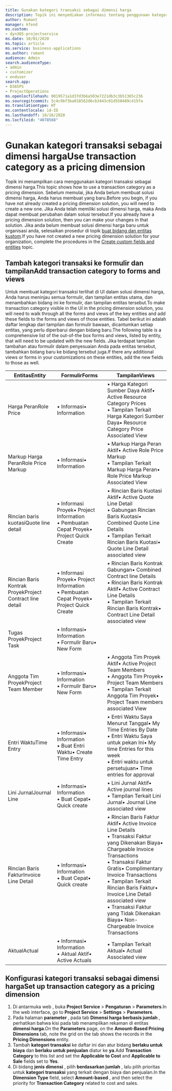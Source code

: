 ```yaml
---
title: Gunakan kategori transaksi sebagai dimensi harga
description: Topik ini menyediakan informasi tentang penggunaan kategori transaksi sebagai dimensi harga.
author: Rumant
manager: kfend
ms.custom:
- dyn365-projectservice
ms.date: 10/01/2020
ms.topic: article
ms.service: business-applications
ms.author: rumant
audience: Admin
search.audienceType:
- admin
- customizer
- enduser
search.app:
- D365PS
- ProjectOperations
ms.openlocfilehash: 0019571a1d37d3b6a503e7221db3c3b51365c236
ms.sourcegitcommit: 5c4c9bf3ba018562d6cb3443c01d550489c415fa
ms.translationtype: HT
ms.contentlocale: id-ID
ms.lasthandoff: 10/16/2020
ms.locfileid: "4078568"
---
```

# <a name="use-transaction-category-as-a-pricing-dimension"></a><span data-ttu-id="fee4c-103">Gunakan kategori transaksi sebagai dimensi harga</span><span class="sxs-lookup"><span data-stu-id="fee4c-103">Use transaction category as a pricing dimension</span></span>
<span data-ttu-id="fee4c-104">Topik ini menampilkan cara menggunakan kategori transaksi sebagai dimensi harga.</span><span class="sxs-lookup"><span data-stu-id="fee4c-104">This topic shows how to use a transaction category as a pricing dimension.</span></span> <span data-ttu-id="fee4c-105">Sebelum memulai, jika Anda belum membuat solusi dimensi harga, Anda harus membuat yang baru.</span><span class="sxs-lookup"><span data-stu-id="fee4c-105">Before you begin, if you have not already created a pricing dimension solution, you will need to create a new one.</span></span> <span data-ttu-id="fee4c-106">Jika Anda telah memiliki solusi dimensi harga, maka Anda dapat membuat perubahan dalam solusi tersebut.</span><span class="sxs-lookup"><span data-stu-id="fee4c-106">If you already have a pricing dimension solution, then you can make your changes in that solution.</span></span> <span data-ttu-id="fee4c-107">Jika anda belum membuat solusi dimensi harga baru untuk organisasi anda, selesaikan prosedur di topik [buat bidang dan entitas kustom](create-custom-fields-entities.md).</span><span class="sxs-lookup"><span data-stu-id="fee4c-107">If you have not created a new pricing dimension solution for your organization, complete the procedures in the [Create custom fields and entities](create-custom-fields-entities.md) topic.</span></span>

## <a name="add-transaction-category-to-forms-and-views"></a><span data-ttu-id="fee4c-108">Tambah kategori transaksi ke formulir dan tampilan</span><span class="sxs-lookup"><span data-stu-id="fee4c-108">Add transaction category to forms and views</span></span>
<span data-ttu-id="fee4c-109">Untuk membuat kategori transaksi terlihat di UI dalam solusi dimensi harga, Anda harus meninjau semua formulir, dan tampilan entitas utama, dan menambahkan bidang ini ke formulir, dan tampilan entitas tersebut.</span><span class="sxs-lookup"><span data-stu-id="fee4c-109">To make transaction category visible in the UI in the pricing dimension solution, you will need to walk through all the forms and views of the key entities and add these fields to the forms and views of those entities.</span></span>
<span data-ttu-id="fee4c-110">Tabel berikut ini adalah daftar lengkap dari tampilan dan formulir bawaan, dicantumkan setiap entitas, yang perlu diperbarui dengan bidang baru.</span><span class="sxs-lookup"><span data-stu-id="fee4c-110">The following table is a comprehensive list of the out-of-the box forms and views, listed by entity, that will need to be updated with the new fields.</span></span> <span data-ttu-id="fee4c-111">Jika terdapat tampilan tambahan atau formulir dalam penyesuaian Anda pada entitas tersebut, tambahkan bidang baru ke bidang tersebut juga.</span><span class="sxs-lookup"><span data-stu-id="fee4c-111">If there any additional views or forms in your customizations on these entities, add the new fields to those as well.</span></span>

|  <span data-ttu-id="fee4c-112">Entitas</span><span class="sxs-lookup"><span data-stu-id="fee4c-112">Entity</span></span>        | <span data-ttu-id="fee4c-113">Formulir</span><span class="sxs-lookup"><span data-stu-id="fee4c-113">Forms</span></span>     |<span data-ttu-id="fee4c-114">Tampilan</span><span class="sxs-lookup"><span data-stu-id="fee4c-114">Views</span></span>        |
| ------------------------------|---------------------------------|----------------------------------|
|  <span data-ttu-id="fee4c-115">Harga Peran</span><span class="sxs-lookup"><span data-stu-id="fee4c-115">Role Price</span></span>|<span data-ttu-id="fee4c-116">• Informasi</span><span class="sxs-lookup"><span data-stu-id="fee4c-116">• Information</span></span> |<span data-ttu-id="fee4c-117">• Harga Kategori Sumber Daya Aktif</span><span class="sxs-lookup"><span data-stu-id="fee4c-117">• Active Resource Category Prices</span></span><br> <span data-ttu-id="fee4c-118">• Tampilan Terkait Harga Kategori Sumber Daya</span><span class="sxs-lookup"><span data-stu-id="fee4c-118">• Resource Category Price Associated View</span></span>|
|  <span data-ttu-id="fee4c-119">Markup Harga Peran</span><span class="sxs-lookup"><span data-stu-id="fee4c-119">Role Price Markup</span></span>|<span data-ttu-id="fee4c-120">• Informasi</span><span class="sxs-lookup"><span data-stu-id="fee4c-120">• Information</span></span>|<span data-ttu-id="fee4c-121">• Markup Harga Peran Aktif</span><span class="sxs-lookup"><span data-stu-id="fee4c-121">• Active Role Price Markup</span></span><br><span data-ttu-id="fee4c-122">• Tampilan Terkait Markup Harga Peran</span><span class="sxs-lookup"><span data-stu-id="fee4c-122">• Role Price Markup Associated View</span></span>|
|  <span data-ttu-id="fee4c-123">Rincian baris kuotasi</span><span class="sxs-lookup"><span data-stu-id="fee4c-123">Quote line detail</span></span>|<span data-ttu-id="fee4c-124">• Informasi Proyek</span><span class="sxs-lookup"><span data-stu-id="fee4c-124">• Project Information</span></span><br><span data-ttu-id="fee4c-125">• Pembuatan Cepat Proyek</span><span class="sxs-lookup"><span data-stu-id="fee4c-125">• Project Quick Create</span></span>|<span data-ttu-id="fee4c-126">• Rincian Baris Kuotasi Aktif</span><span class="sxs-lookup"><span data-stu-id="fee4c-126">• Active Quote Line Detail</span></span><br><span data-ttu-id="fee4c-127">• Gabungan Rincian Baris Kuotasi</span><span class="sxs-lookup"><span data-stu-id="fee4c-127">• Combined Quote Line Details</span></span><br><span data-ttu-id="fee4c-128">• Tampilan Terkait Rincian Baris Kuotasi</span><span class="sxs-lookup"><span data-stu-id="fee4c-128">• Quote Line Detail associated view</span></span>|
|  <span data-ttu-id="fee4c-129">Rincian Baris Kontrak Proyek</span><span class="sxs-lookup"><span data-stu-id="fee4c-129">Project Contract line detail</span></span>|<span data-ttu-id="fee4c-130">• Informasi Proyek</span><span class="sxs-lookup"><span data-stu-id="fee4c-130">• Project Information</span></span><br><span data-ttu-id="fee4c-131">• Pembuatan Cepat Proyek</span><span class="sxs-lookup"><span data-stu-id="fee4c-131">• Project Quick Create</span></span>|<span data-ttu-id="fee4c-132">• Rincian Baris Kontrak Gabungan</span><span class="sxs-lookup"><span data-stu-id="fee4c-132">• Combined Contract line Details</span></span><br><span data-ttu-id="fee4c-133">• Rincian Baris Kontrak Aktif</span><span class="sxs-lookup"><span data-stu-id="fee4c-133">• Active Contract Line Details</span></span><br><span data-ttu-id="fee4c-134">• Tampilan Terkait Rincian Baris Kontrak</span><span class="sxs-lookup"><span data-stu-id="fee4c-134">• Contract Line Detail associated view</span></span>|
|  <span data-ttu-id="fee4c-135">Tugas Proyek</span><span class="sxs-lookup"><span data-stu-id="fee4c-135">Project Task</span></span>|<span data-ttu-id="fee4c-136">• Informasi</span><span class="sxs-lookup"><span data-stu-id="fee4c-136">• Information</span></span><br><span data-ttu-id="fee4c-137">• Formulir Baru</span><span class="sxs-lookup"><span data-stu-id="fee4c-137">• New Form</span></span>||
|  <span data-ttu-id="fee4c-138">Anggota Tim Proyek</span><span class="sxs-lookup"><span data-stu-id="fee4c-138">Project Team Member</span></span>|<span data-ttu-id="fee4c-139">• Informasi</span><span class="sxs-lookup"><span data-stu-id="fee4c-139">• Information</span></span><br><span data-ttu-id="fee4c-140">• Formulir Baru</span><span class="sxs-lookup"><span data-stu-id="fee4c-140">• New Form</span></span>|<span data-ttu-id="fee4c-141">• Anggota Tim Proyek Aktif</span><span class="sxs-lookup"><span data-stu-id="fee4c-141">• Active Project Team Members</span></span><br><span data-ttu-id="fee4c-142">• Anggota Tim Proyek</span><span class="sxs-lookup"><span data-stu-id="fee4c-142">• Project Team Members</span></span><br><span data-ttu-id="fee4c-143">• Tampilan Terkait Anggota Tim Proyek</span><span class="sxs-lookup"><span data-stu-id="fee4c-143">• Project Team members associated View</span></span>|
|  <span data-ttu-id="fee4c-144">Entri Waktu</span><span class="sxs-lookup"><span data-stu-id="fee4c-144">Time Entry</span></span>|<span data-ttu-id="fee4c-145">• Informasi</span><span class="sxs-lookup"><span data-stu-id="fee4c-145">• Information</span></span><br><span data-ttu-id="fee4c-146">• Buat Entri Waktu</span><span class="sxs-lookup"><span data-stu-id="fee4c-146">• Create Time Entry</span></span>|<span data-ttu-id="fee4c-147">• Entri Waktu Saya Menurut Tanggal</span><span class="sxs-lookup"><span data-stu-id="fee4c-147">• My Time Entries By Date</span></span><br><span data-ttu-id="fee4c-148">• Entri Waktu Saya untuk pekan Ini</span><span class="sxs-lookup"><span data-stu-id="fee4c-148">• My time Entries for this week</span></span><br><span data-ttu-id="fee4c-149">• Entri waktu untuk persetujuan</span><span class="sxs-lookup"><span data-stu-id="fee4c-149">• Time entries for approval</span></span>|
|  <span data-ttu-id="fee4c-150">Lini Jurnal</span><span class="sxs-lookup"><span data-stu-id="fee4c-150">Journal Line</span></span>|<span data-ttu-id="fee4c-151">• Informasi</span><span class="sxs-lookup"><span data-stu-id="fee4c-151">• Information</span></span><br><span data-ttu-id="fee4c-152">• Buat Cepat</span><span class="sxs-lookup"><span data-stu-id="fee4c-152">• Quick create</span></span>|<span data-ttu-id="fee4c-153">• Lini Jurnal Aktif</span><span class="sxs-lookup"><span data-stu-id="fee4c-153">• Active journal lines</span></span><br><span data-ttu-id="fee4c-154">• Tampilan Terkait Lini Jurnal</span><span class="sxs-lookup"><span data-stu-id="fee4c-154">• Journal Line associated view</span></span>|
|  <span data-ttu-id="fee4c-155">Rincian Baris Faktur</span><span class="sxs-lookup"><span data-stu-id="fee4c-155">Invoice Line Detail</span></span>|<span data-ttu-id="fee4c-156">• Informasi</span><span class="sxs-lookup"><span data-stu-id="fee4c-156">• Information</span></span><br><span data-ttu-id="fee4c-157">• Buat Cepat</span><span class="sxs-lookup"><span data-stu-id="fee4c-157">• Quick create</span></span>|<span data-ttu-id="fee4c-158">• Rincian Baris Faktur Aktif</span><span class="sxs-lookup"><span data-stu-id="fee4c-158">• Active Invoice Line Details</span></span><br><span data-ttu-id="fee4c-159">• Transaksi Faktur yang Dikenakan Biaya</span><span class="sxs-lookup"><span data-stu-id="fee4c-159">• Chargeable Invoice Transactions</span></span><br><span data-ttu-id="fee4c-160">• Transaksi Faktur Gratis</span><span class="sxs-lookup"><span data-stu-id="fee4c-160">• Complimentary Invoice Transactions</span></span><br><span data-ttu-id="fee4c-161">• Tampilan Terkait Rincian Baris Faktur</span><span class="sxs-lookup"><span data-stu-id="fee4c-161">• Invoice Line Detail associated view</span></span><br><span data-ttu-id="fee4c-162">• Transaksi Faktur yang Tidak Dikenakan Biaya</span><span class="sxs-lookup"><span data-stu-id="fee4c-162">• Non-Chargeable Invoice Transactions</span></span>|
|  <span data-ttu-id="fee4c-163">Aktual</span><span class="sxs-lookup"><span data-stu-id="fee4c-163">Actual</span></span>|<span data-ttu-id="fee4c-164">• Informasi</span><span class="sxs-lookup"><span data-stu-id="fee4c-164">• Information</span></span><br><span data-ttu-id="fee4c-165">• Aktual Aktif</span><span class="sxs-lookup"><span data-stu-id="fee4c-165">• Active Actuals</span></span>|<span data-ttu-id="fee4c-166">• Tampilan Terkait Aktual</span><span class="sxs-lookup"><span data-stu-id="fee4c-166">• Actual Associated view</span></span>|

## <a name="set-up-transaction-category-as-a-pricing-dimension"></a><span data-ttu-id="fee4c-167">Konfigurasi kategori transaksi sebagai dimensi harga</span><span class="sxs-lookup"><span data-stu-id="fee4c-167">Set up transaction category as a pricing dimension</span></span>

1. <span data-ttu-id="fee4c-168">Di antarmuka web , buka **Project Service** > **Pengaturan** > **Parameters**.</span><span class="sxs-lookup"><span data-stu-id="fee4c-168">In the web interface, go to **Project Service** > **Settings** > **Parameters**.</span></span> 
2. <span data-ttu-id="fee4c-169">Pada halaman **parameter** , pada tab **Dimensi harga berbasis jumlah** , perhatikan bahwa kisi pada tab menampilkan rekaman di entitas **dimensi harga**.</span><span class="sxs-lookup"><span data-stu-id="fee4c-169">On the **Parameters** page, on the **Amount-Based Pricing Dimensions** tab, note the grid on the tab shows the records in the **Pricing Dimensions** entity.</span></span>
3. <span data-ttu-id="fee4c-170">Tambah **kategori transaksi** ke daftar ini dan atur bidang **berlaku untuk biaya** dan **berlaku untuk penjualan** diatur ke **ya**.</span><span class="sxs-lookup"><span data-stu-id="fee4c-170">Add **Transaction Category** to this list and set the **Applicable to Cost** and **Applicable to Sale** fields set to **Yes**.</span></span>
4. <span data-ttu-id="fee4c-171">Di bidang **jenis dimensi** , pilih **berdasarkan jumlah** , lalu pilih prioritas untuk **kategori transaksi** yang terkait dengan biaya dan penjualan.</span><span class="sxs-lookup"><span data-stu-id="fee4c-171">In the **Dimension Type** field, select **Amount-based** , and then select the priority for **Transaction Category** related to cost and sales.</span></span>
